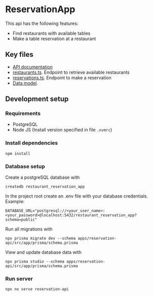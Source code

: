 # ReservationApp
This api has the following features:
- Find restaurants with available tables 
- Make a table reservation at a restaurant

## Key files
- [API documentation](apps/reservation-api/src/app/routes/docs.md)
- [restaurants.ts](apps/reservation-api/src/app/routes/restaurants.ts). Endpoint to retrieve available restaurants
- [reservations.ts](apps/reservation-api/src/app/routes/reservations.ts). Endpoint to make a reservation
- [Data model](apps/reservation-api/src/app/prisma/schema.prisma).

## Development setup
### Requirements
- PostgreSQL
- Node JS (Install version specified in file `.nvmrc`)

### Install dependencies
```
npm install
```

### Database setup
Create a postgreSQL database with
```
createdb restaurant_reservation_app
```
In the project root create an .env file with your database credentials. Example:
```
DATABASE_URL="postgresql://<your_user_name>:<your_password>@localhost:5432/restaurant_reservation_app?schema=public"
```
Run all migrations with
```
npx prisma migrate dev --schema apps/reservation-api/src/app/prisma/schema.prisma
```
View and update database data with
```
npx prisma studio --schema apps/reservation-api/src/app/prisma/schema.prisma
``` 

### Run server
```sh
npx nx serve reservation-api
```
